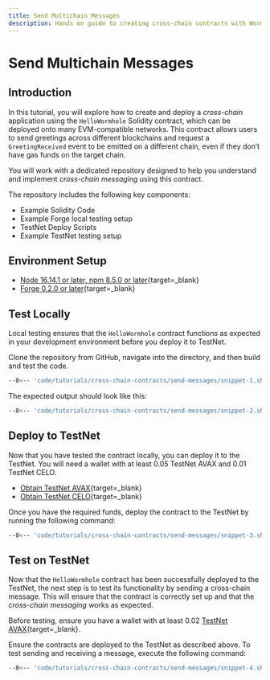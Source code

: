 ```yaml
---
title: Send Multichain Messages
description: Hands on guide to creating cross-chain contracts with Wormhole practice repository.
---
```


<!--
comments go here
-->

# Send Multichain Messages

## Introduction

In this tutorial, you will explore how to create and deploy a _cross-chain_ application using the `HelloWormhole` Solidity contract, which can be deployed onto many EVM-compatible networks. This contract allows users to send greetings across different blockchains and request a `GreetingReceived` event to be emitted on a different chain, even if they don’t have gas funds on the target chain.

You will work with a dedicated repository designed to help you understand and implement _cross-chain messaging_ using this contract.

The repository includes the following key components:

- Example Solidity Code
- Example Forge local testing setup
- TestNet Deploy Scripts
- Example TestNet testing setup

## Environment Setup

- [Node 16.14.1 or later, npm 8.5.0 or later](https://docs.npmjs.com/downloading-and-installing-node-js-and-npm){target=\_blank}
- [Forge 0.2.0 or later](https://book.getfoundry.sh/getting-started/installation){target=\_blank}

## Test Locally

Local testing ensures that the `HelloWormhole` contract functions as expected in your development environment before you deploy it to TestNet.

Clone the repository from GitHub, navigate into the directory, and then build and test the code.

```sh
--8<-- 'code/tutorials/cross-chain-contracts/send-messages/snippet-1.sh'
```

The expected output should look like this:

```sh
--8<-- 'code/tutorials/cross-chain-contracts/send-messages/snippet-2.sh'
```

## Deploy to TestNet

Now that you have tested the contract locally, you can deploy it to the TestNet. You will need a wallet with at least 0.05 TestNet AVAX and 0.01 TestNet CELO.

- [Obtain TestNet AVAX](https://faucet.avax-test.network/){target=\_blank}
- [Obtain TestNet CELO](https://celo.org/developers/faucet){target=\_blank}

Once you have the required funds, deploy the contract to the TestNet by running the following command:

```sh
--8<-- 'code/tutorials/cross-chain-contracts/send-messages/snippet-3.sh'
```

## Test on TestNet
Now that the `HelloWormhole` contract has been successfully deployed to the TestNet, the next step is to test its functionality by sending a cross-chain message. This will ensure that the contract is correctly set up and that the _cross-chain messaging_ works as expected.

Before testing, ensure you have a wallet with at least 0.02 [TestNet AVAX](https://faucet.avax-test.network/){target=\_blank}.

Ensure the contracts are deployed to the TestNet as described above. To test sending and receiving a message, execute the following command:

```sh
--8<-- 'code/tutorials/cross-chain-contracts/send-messages/snippet-4.sh'
```

